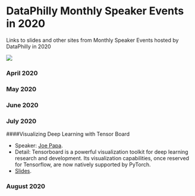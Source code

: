 # DataPhilly Monthly Speaker Events in 2020
Links to slides and other sites from Monthly Speaker Events hosted by DataPhilly in 2020

<img src="EventTitleSponsors_Aug302020.png?raw=true"/>

### April 2020

### May 2020

### June 2020

### July 2020
####Visualizing Deep Learning with Tensor Board
- Speaker: [Joe Papa](https://www.linkedin.com/in/mrjoepapa/). 
- Detail: Tensorboard is a powerful visualization toolkit for deep learning research and development. Its visualization capabilities, once reserved for Tensorflow, are now natively supported by PyTorch.
- [Slides](/pdf/July2020_JoePapa_TensorboardWithPyTorch.pdf).

### August 2020

